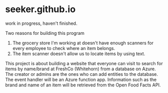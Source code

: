 # seeker.github.io
work in progress, haven't finished.

Two reasons for building this program
1. The grocery store I'm working at doesn't have enough scanners for every employee to check where an item belongs.
2. The item scanner doesn't allow us to locate items by using text.


This project is about building a website that everyone can visit to search for items by name/brand at FreshCo (Whitehorn) from a database on Azure.
The creator or admins are the ones who can add entities to the database.
The event handler will be an Azure function app.
Information such as the brand and name of an item will be retrieved from the Open Food Facts API.
